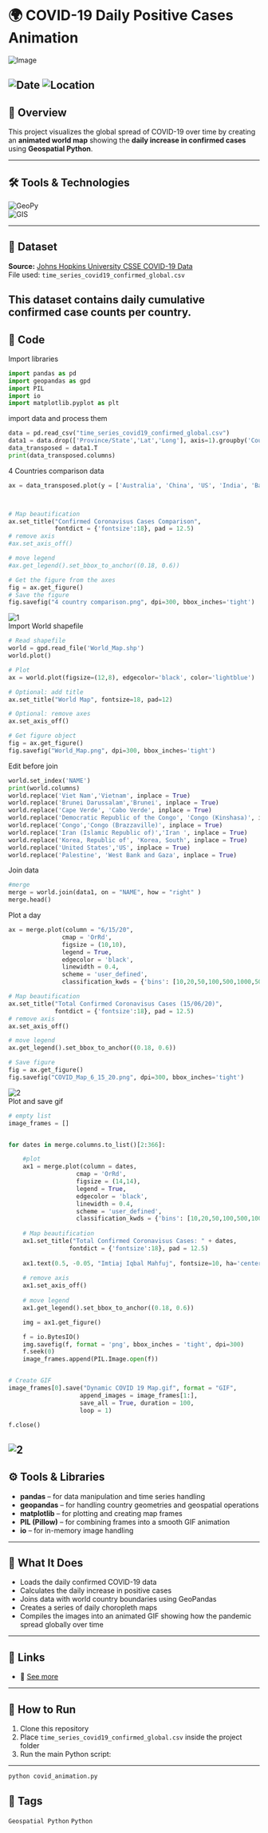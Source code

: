 # 🌍 COVID-19 Daily Positive Cases Animation 


![Image](https://raw.githubusercontent.com/imtiajiqbalmahfuj/imtiajiqbal-portfolio/refs/heads/main/Projects/25013%20Global%20spread%20of%20COVID-19%20over%20time/Dynamic%20COVID%2019%20Map%20small.gif)  

![Date](https://img.shields.io/badge/16/09/2025-17/09/2025-blue) 
![Location](https://img.shields.io/badge/Location-Rajshahi-green) 
---

## 📝 Overview
This project visualizes the global spread of COVID-19 over time by creating an **animated world map** showing the **daily increase in confirmed cases** using **Geospatial Python**.

---  

## 🛠️ Tools & Technologies
![GeoPy](https://img.shields.io/badge/Geospatial-Python-red)  
![GIS](https://img.shields.io/badge/GIS-ArcGIS-green) 

---
## 📂 Dataset
**Source:** [Johns Hopkins University CSSE COVID-19 Data](https://github.com/CSSEGISandData/COVID-19)  
File used: `time_series_covid19_confirmed_global.csv`

This dataset contains daily cumulative confirmed case counts per country.
---
## 🐍 Code

Import libraries
``` python
import pandas as pd
import geopandas as gpd
import PIL
import io
import matplotlib.pyplot as plt
```
import data and process them
``` python
data = pd.read_csv("time_series_covid19_confirmed_global.csv")
data1 = data.drop(['Province/State','Lat','Long'], axis=1).groupby('Country/Region').sum()
data_transposed = data1.T
print(data_transposed.columns)
```
4 Countries comparison data
``` python
ax = data_transposed.plot(y = ['Australia', 'China', 'US', 'India', 'Bangladesh'], figsize = (12,8))



# Map beautification
ax.set_title("Confirmed Coronavisus Cases Comparison", 
             fontdict = {'fontsize':18}, pad = 12.5)
# remove axis
#ax.set_axis_off()

# move legend
#ax.get_legend().set_bbox_to_anchor((0.18, 0.6))

# Get the figure from the axes
fig = ax.get_figure()
# Save the figure
fig.savefig("4 country comparison.png", dpi=300, bbox_inches='tight')

```
![1](https://raw.githubusercontent.com/imtiajiqbalmahfuj/imtiajiqbal-portfolio/refs/heads/main/Projects/25013%20Global%20spread%20of%20COVID-19%20over%20time/COVID_Map_6_15_20.png)  
Import World shapefile

``` python
# Read shapefile
world = gpd.read_file('World_Map.shp')
world.plot()

# Plot
ax = world.plot(figsize=(12,8), edgecolor='black', color='lightblue')

# Optional: add title
ax.set_title("World Map", fontsize=18, pad=12)

# Optional: remove axes
ax.set_axis_off()

# Get figure object
fig = ax.get_figure()
fig.savefig("World_Map.png", dpi=300, bbox_inches='tight')

```
Edit before join
``` python
world.set_index('NAME')
print(world.columns)
world.replace('Viet Nam','Vietnam', inplace = True)
world.replace('Brunei Darussalam','Brunei', inplace = True)
world.replace('Cape Verde', 'Cabo Verde', inplace = True)
world.replace('Democratic Republic of the Congo', 'Congo (Kinshasa)', inplace = True)
world.replace('Congo','Congo (Brazzaville)', inplace = True)
world.replace('Iran (Islamic Republic of)','Iran ', inplace = True)
world.replace('Korea, Republic of', 'Korea, South', inplace = True)
world.replace('United States','US', inplace = True)
world.replace('Palestine', 'West Bank and Gaza', inplace = True)
```
Join data
``` python
#merge
merge = world.join(data1, on = "NAME", how = "right" )
merge.head()
```
Plot a day
``` python
ax = merge.plot(column = "6/15/20",
               cmap = 'OrRd',
               figsize = (10,10),
               legend = True,
               edgecolor = 'black',
               linewidth = 0.4,
               scheme = 'user_defined',
               classification_kwds = {'bins': [10,20,50,100,500,1000,5000,10000,500000]})

# Map beautification
ax.set_title("Total Confirmed Coronavisus Cases (15/06/20)", 
             fontdict = {'fontsize':18}, pad = 12.5)
# remove axis
ax.set_axis_off()

# move legend
ax.get_legend().set_bbox_to_anchor((0.18, 0.6))

# Save figure
fig = ax.get_figure()
fig.savefig("COVID_Map_6_15_20.png", dpi=300, bbox_inches='tight')
```
![2](https://raw.githubusercontent.com/imtiajiqbalmahfuj/imtiajiqbal-portfolio/refs/heads/main/Projects/25013%20Global%20spread%20of%20COVID-19%20over%20time/4%20country%20comparison.png)  
Plot and save gif
``` python
# empty list
image_frames = []


for dates in merge.columns.to_list()[2:366]:

    #plot
    ax1 = merge.plot(column = dates,
                   cmap = 'OrRd',
                   figsize = (14,14),
                   legend = True,
                   edgecolor = 'black',
                   linewidth = 0.4,
                   scheme = 'user_defined',
                   classification_kwds = {'bins': [10,20,50,100,500,1000,5000,10000,500000]})
    
    # Map beautification
    ax1.set_title("Total Confirmed Coronavisus Cases: " + dates, 
                 fontdict = {'fontsize':18}, pad = 12.5)
    
    ax1.text(0.5, -0.05, "Imtiaj Iqbal Mahfuj", fontsize=10, ha='center', transform=ax1.transAxes)
    
    # remove axis
    ax1.set_axis_off()
    
    # move legend
    ax1.get_legend().set_bbox_to_anchor((0.18, 0.6))

    img = ax1.get_figure()

    f = io.BytesIO()
    img.savefig(f, format = 'png', bbox_inches = 'tight', dpi=300)
    f.seek(0)
    image_frames.append(PIL.Image.open(f))


# Create GIF
image_frames[0].save("Dynamic COVID 19 Map.gif", format = "GIF",
                    append_images = image_frames[1:],
                    save_all = True, duration = 100, 
                    loop = 1)

f.close()
```
![2](https://raw.githubusercontent.com/imtiajiqbalmahfuj/imtiajiqbal-portfolio/refs/heads/main/Projects/25013%20Global%20spread%20of%20COVID-19%20over%20time/Dynamic%20COVID%2019%20Map%20small.gif)  
---

## ⚙️ Tools & Libraries
- **pandas** – for data manipulation and time series handling  
- **geopandas** – for handling country geometries and geospatial operations  
- **matplotlib** – for plotting and creating map frames  
- **PIL (Pillow)** – for combining frames into a smooth GIF animation  
- **io** – for in-memory image handling

---

## 🧠 What It Does
- Loads the daily confirmed COVID-19 data  
- Calculates the daily increase in positive cases  
- Joins data with world country boundaries using GeoPandas  
- Creates a series of daily choropleth maps  
- Compiles the images into an animated GIF showing how the pandemic spread globally over time


---

## 📎 Links
- 🔗 [See more](https://www.linkedin.com/posts/imtiajiqbalmahfuj_johnsabrhopkins-activity-7373465359313649666-vE4t?utm_source=share&utm_medium=member_desktop&rcm=ACoAAETCC3UBjMNBwycvXEm57I2FBEXCxvdKcM0)  

---


## 🏁 How to Run
1. Clone this repository  
2. Place `time_series_covid19_confirmed_global.csv` inside the project folder  
3. Run the main Python script:

---

```bash
python covid_animation.py
```

## 🔖 Tags
`Geospatial Python` `Python`





